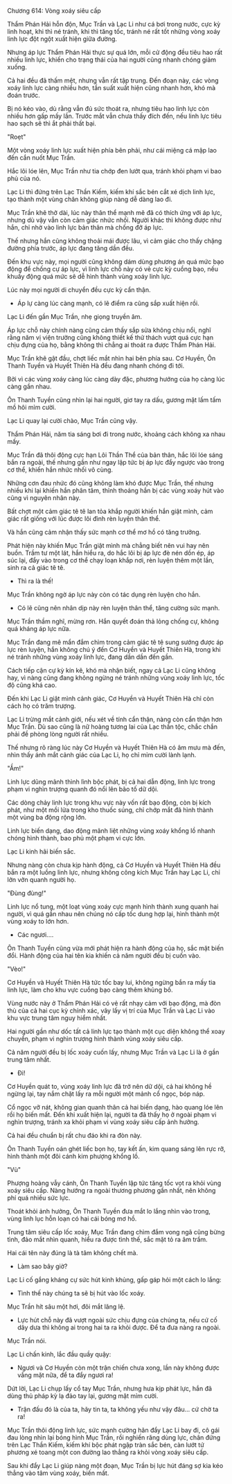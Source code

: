 




Chương 614: Vòng xoáy siêu cấp


Thẩm Phán Hải hỗn độn, Mục Trần và Lạc Li như cá bơi trong nước, cực kỳ linh hoạt, khi thì né tránh, khi thì tăng tốc, tránh né rất tốt những vòng xoáy linh lực đột ngột xuất hiện giữa đường.

Nhưng áp lực Thẩm Phán Hải thực sự quá lớn, mỗi cử động đều tiêu hao rất nhiều linh lực, khiến cho trạng thái của hai người cũng nhanh chóng giảm xuống.

Cả hai đều đã thấm mệt, nhưng vẫn rất tập trung. Đến đoạn này, các vòng xoáy linh lực càng nhiều hơn, tần suất xuất hiện cũng nhanh hơn, khó mà đoán trước.

Bị nó kéo vào, dù rằng vẫn đủ sức thoát ra, nhưng tiêu hao linh lực còn nhiều hơn gấp mấy lần. Trước mắt vẫn chưa thấy đích đến, nếu linh lực tiêu hao sạch sẽ thì ắt phải thất bại.

"Roẹt"

Một vòng xoáy linh lực xuất hiện phía bên phải, như cái miệng cá mập lao đến cắn nuốt Mục Trần.

Hắc lôi lóe lên, Mục Trần như tia chớp đen lướt qua, tránh khỏi phạm vi bao phủ của nó.

Lạc Li thì đứng trên Lạc Thần Kiếm, kiếm khí sắc bén cắt xé dịch linh lực, tạo thành một vùng chân không giúp nàng dễ dàng lao đi.

Mục Trần khẽ thở dài, lúc này thân thể mạnh mẽ đã có thích ứng với áp lực, nhưng dù vậy vẫn còn cảm giác nhức nhối. Người khác thì không được như hắn, chỉ nhờ vào linh lực bản thân mà chống đỡ áp lực.

Thế nhưng hắn cũng không thoải mái được lâu, vì cảm giác cho thấy chặng đường phía trước, áp lực đang tăng dần đều.

Đến khu vực này, mọi người cũng không dám dùng phương án quá mức bạo động để chống cự áp lực, vì linh lực chỗ này có vẻ cực kỳ cuồng bạo, nếu khuấy động quá mức sẽ dễ hình thành vùng xoáy linh lực.

Lúc này mọi người di chuyển đều cực kỳ cẩn thận.

- Áp lự càng lúc càng mạnh, có lẽ điểm ra cũng sắp xuất hiện rồi.

Lạc Li đến gần Mục Trần, nhẹ giọng truyền âm.

Áp lực chỗ này chính nàng cũng cảm thấy sắp sửa không chịu nổi, nghĩ rằng năm vị viện trưởng cũng không thiết kế thử thách vượt quá cực hạn chịu đựng của họ, bằng không thì chẳng ai thoát ra được Thẩm Phán Hải.

Mục Trần khẽ gật đầu, chợt liếc mắt nhìn hai bên phía sau. Cơ Huyền, Ôn Thanh Tuyền và Huyết Thiên Hà đều đang nhanh chóng đi tới.

Bởi vì các vùng xoáy càng lúc càng dày đặc, phương hướng của họ càng lúc càng gần nhau.

Ôn Thanh Tuyền cũng nhìn lại hai người, giơ tay ra dấu, gương mặt lấm tấm mồ hôi mỉm cười.

Lạc Li quay lại cười chào, Mục Trần cũng vậy.

Thẩm Phán Hải, năm tia sáng bơi đi trong nước, khoảng cách không xa nhau mấy.

Mục Trần đã thôi động cực hạn Lôi Thần Thể của bản thân, hắc lôi lóe sáng bắn ra ngoài, thế nhưng gần như ngay lập tức bị áp lực đẩy ngược vào trong cơ thể, khiến hắn nhức nhối vô cùng.

Những cơn đau nhức đó cũng không làm khó được Mục Trần, thế nhưng nhiều khi lại khiến hắn phân tâm, thỉnh thoảng hắn bị các vùng xoáy hút vào cũng vì nguyên nhân này.

Bất chợt một cảm giác tê tê lan tỏa khắp người khiến hắn giật mình, cảm giác rất giống với lúc được lôi đình rèn luyện thân thể.

Và hắn cũng cảm nhận thấy sức mạnh cơ thể mơ hồ có tăng trưởng.

Phát hiện này khiến Mục Trần giật mình mà chẳng biết nên vui hay nên buồn. Trầm tư một lát, hắn hiểu ra, do hắc lôi bị áp lực đè nén dồn ép, áp súc lại, đẩy vào trong cơ thể chạy loạn khắp nơi, rèn luyện thêm một lần, sinh ra cả giác tê tê.

- Thì ra là thế!

Mục Trần không ngờ áp lực này còn có tác dụng rèn luyện cho hắn.

- Có lẽ cũng nên nhân dịp này rèn luyện thân thể, tăng cường sức mạnh.

Mục Trần thầm nghĩ, mừng rơn. Hắn quyết đoán thả lỏng chống cự, không quá kháng áp lực nữa.

Mục Trần đang mê mẩn đắm chìm trong cảm giác tê tê sung sướng được áp lực rèn luyện, hắn không chú ý đến Cơ Huyền và Huyết Thiên Hà, trong khi né tránh những vùng xoáy linh lực, đang dần dần đến gần.

Cách tiếp cận cự kỳ kín kẽ, khó mà nhận biết, ngay cả Lạc Li cũng không hay, vì nàng cũng đang không ngừng né tránh những vùng xoáy linh lực, tốc độ cũng khá cao.

Đến khi Lạc Li giật mình cảnh giác, Cơ Huyền và Huyết Thiên Hà chỉ còn cách họ có trăm trượng.

Lạc Li trừng mắt cảnh giới, nếu xét về tính cẩn thận, nàng còn cẩn thận hơn Mục Trần. Dù sao cũng là nữ hoàng tương lai của Lạc thần tộc, chắc chắn phải đề phòng lòng người rất nhiều.

Thế nhưng rõ ràng lúc này Cơ Huyền và Huyết Thiên Hà có âm mưu mà đến, nhìn thấy ánh mắt cảnh giác của Lạc Li, họ chỉ mỉm cười lành lạnh.

"Ầm!"

Linh lực dũng mãnh thình lình bộc phát, bị cả hai dẫn động, linh lực trong phạm vi nghìn trượng quanh đó nổi lên bão tố dữ dội.

Các dòng chảy linh lực trong khu vực này vốn rất bạo động, còn bị kích phát, như một mồi lửa trong kho thuốc súng, chỉ chớp mắt đã hình thành một vùng ba động rộng lớn.

Linh lực biến dạng, dao động mãnh liệt những vùng xoáy khổng lồ nhanh chóng hình thành, bao phủ một phạm vi cực lớn.

Lạc Li kinh hãi biến sắc.

Nhưng nàng còn chưa kịp hành động, cả Cơ Huyền và Huyết Thiên Hà đều bắn ra một luồng linh lực, nhưng không công kích Mục Trần hay Lạc Li, chỉ lởn vởn quanh người họ.

"Đùng đùng!"

Linh lực nổ tung, một loạt vùng xoáy cực mạnh hình thành xung quanh hai người, vì quá gần nhau nên chúng nó cấp tốc dung hợp lại, hình thành một vùng xoáy to lớn hơn.

- Các ngươi....

Ôn Thanh Tuyền cũng vừa mới phát hiện ra hành động của họ, sắc mặt biến đổi. Hành động của hai tên kia khiến cả năm người đều bị cuốn vào.

"Vèo!"

Cơ Huyền và Huyết Thiên Hà tức tốc bay lui, không ngừng bắn ra mấy tia linh lực, làm cho khu vực cuồng bạo càng thêm khủng bố.

Vùng nước này ở Thẩm Phán Hải có vẻ rất nhạy cảm với bạo động, mà đòn thù của cả hai cục kỳ chính xác, vây lấy vị trí của Mục Trần và Lạc Li vào khu vực trung tâm nguy hiểm nhất.

Hai người gần như dốc tất cả linh lực tạo thành một cục diện không thể xoay chuyển, phạm vi nghìn trượng hình thành vùng xoáy siêu cấp.

Cả năm người đều bị lốc xoáy cuốn lấy, nhưng Mục Trần và Lạc Li là ở gần trung tâm nhất.

- Đi!

Cơ Huyền quát to, vùng xoáy linh lực đã trở nên dữ dội, cả hai không hề ngừng lại, tay nắm chặt lấy ra mỗi người một mảnh cổ ngọc, bóp náp.

Cổ ngọc vỡ nát, không gian quanh thân cả hai biến dạng, hào quang lóe lên rồi họ biến mất. Đến khi xuất hiện lại, người ta đã thấy họ ở ngoài phạm vi nghìn trượng, tránh xa khỏi phạm vi vùng xoáy siêu cấp ảnh hưởng.

Cả hai đều chuẩn bị rất chu đáo khi ra đòn này.

Ôn Thanh Tuyền oán ghét liếc bọn họ, tay kết ấn, kim quang sáng lên rực rỡ, hình thành một đôi cánh kim phượng khổng lồ.

"Vù"

Phượng hoàng vẫy cánh, Ôn Thanh Tuyền lập tức tăng tốc vọt ra khỏi vùng xoáy siêu cấp. Nàng hướng ra ngoài thương phương gần nhất, nên không phí quá nhiều sức lực.

Thoát khỏi ảnh hưởng, Ôn Thanh Tuyền đưa mắt lo lắng nhìn vào trong, vùng linh lục hỗn loạn có hai cái bóng mơ hồ.

Trung tâm siêu cấp lốc xoáy, Mục Trần đang chìm đắm vong ngã cũng bừng tình, đảo mắt nhìn quanh, hiểu ra được tình thế, sắc mặt tỏ ra âm trầm.

Hai cái tên này đúng là tà tâm không chết mà.

- Làm sao bây giờ?

Lạc Li cố gắng kháng cự sức hút kinh khủng, gấp gáp hỏi một cách lo lắng:

- Tình thế này chúng ta sẽ bị hút vào lốc xoáy.

Mục Trần hít sâu một hơi, đôi mắt lăng lệ.

- Lực hút chỗ này đã vượt ngoài sức chịu đựng của chúng ta, nếu cứ cố dây dưa thì không ai trong hai ta ra khỏi được. Để ta đưa nàng ra ngoài.

Mục Trần nói.

Lạc Li chấn kinh, lắc đầu quầy quậy:

- Ngươi và Cơ Huyền còn một trận chiến chưa xong, lần này không được vắng mặt nữa, để ta đẩy ngươi ra!

Dứt lời, Lạc Li chụp lấy cổ tay Mục Trần, nhưng hưa kịp phát lực, hắn đã dùng thủ pháp kỳ lạ đảo tay lại, gương mặt mỉm cười.

- Trận đấu đó là của ta, hãy tin ta, ta không yếu như vậy đâu... cứ chờ ta ra!

Mục Trần thôi động linh lực, sức mạnh cường hãn đẩy Lạc Li bay đi, cô gái đau lòng nhìn lại bóng hình Mục Trần, rồi nghiến răng dùng lực, chân đứng trên Lạc Thần Kiếm, kiếm khí bộc phát ngập tràn sắc bén, càn lướt tứ phương xé toang một con đường lao thẳng ra khỏi vòng xoáy siêu cấp.

Sau khi đẩy Lạc Li giúp nàng một đoạn, Mục Trần bị lực hút đáng sợ kia kéo thẳng vào tâm vùng xoáy, biến mất.




